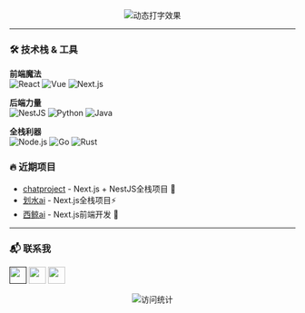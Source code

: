 <div align="center">
  <img src="https://readme-typing-svg.herokuapp.com?font=Fira+Code&size=30&duration=3000&pause=500&color=00FF00&center=true&width=800&height=50&lines=👋+Hi%2C+I'm+[申杰];🚀+Full+Stack+Developer+%7C+Open+Source+Enthusiast" alt="动态打字效果" />
</div>

---

### 🛠️ 技术栈 & 工具
**前端魔法**  
![React](https://img.shields.io/badge/-React-61DAFB?logo=react&logoColor=white)
![Vue](https://img.shields.io/badge/-Vue-4FC08D?logo=vuedotjs&logoColor=white)
![Next.js](https://img.shields.io/badge/-Next.js-000000?logo=nextdotjs)

**后端力量**  
![NestJS](https://img.shields.io/badge/-NestJS-E0234E?logo=nestjs&logoColor=white)
![Python](https://img.shields.io/badge/-Python-3776AB?logo=python&logoColor=white)
![Java](https://img.shields.io/badge/-Java-007396?logo=openjdk)

**全栈利器**  
![Node.js](https://img.shields.io/badge/-Node.js-339933?logo=nodedotjs)
![Go](https://img.shields.io/badge/-Go-00ADD8?logo=go)
![Rust](https://img.shields.io/badge/-Rust-000000?logo=rust)



### 🔥 近期项目
- [chatproject](链接) - Next.js + NestJS全栈项目 🌟
- [划水ai](链接) -  Next.js全栈项目⚡
- [西鲸ai](链接) - Next.js前端开发 💼

---

### 📬 联系我
[<img src="https://img.shields.io/badge/LinkedIn-0077B5?logo=linkedin" height="30">]()
[<img src="https://img.shields.io/badge/Email-D14836?logo=gmail" height="30">](1903094339@qq.com)
[<img src="https://img.shields.io/badge/Blog-FF5722?logo=wordpress" height="30">](沐森)

<div align="center">
  <img src="https://komarev.com/ghpvc/?username=[shenjie002]&color=blueviolet" alt="访问统计" />
</div>
